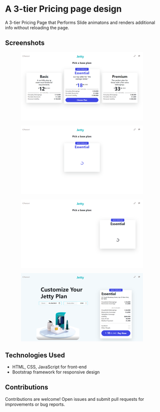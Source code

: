 # A 3-tier Pricing page design
A 3-tier Pricing Page that Performs Slide animatons and renders additional info without reloading the page.

## Screenshots

<p align="center">
  <img src="screenshots/p1.png" alt="Home Page" width="400">
</p>
<p align="center">
  <img src="screenshots/p2.png" alt="Service Request" width="400">
</p>
<p align="center">
  <img src="screenshots/p3.png" alt="Engineer Assignment" width="400">
</p>
<p align="center">
  <img src="screenshots/p4.png" alt="Admin Dashboard" width="400">
</p>

## Technologies Used

- HTML, CSS, JavaScript for front-end
- Bootstrap framework for responsive design

## Contributions

Contributions are welcome! Open issues and submit pull requests for improvements or bug reports.
